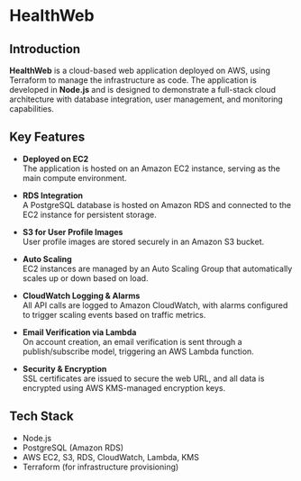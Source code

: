 # HealthWeb

## Introduction

**HealthWeb** is a cloud-based web application deployed on AWS, using Terraform to manage the infrastructure as code. The application is developed in **Node.js** and is designed to demonstrate a full-stack cloud architecture with database integration, user management, and monitoring capabilities.

## Key Features

- **Deployed on EC2**  
  The application is hosted on an Amazon EC2 instance, serving as the main compute environment.

- **RDS Integration**  
  A PostgreSQL database is hosted on Amazon RDS and connected to the EC2 instance for persistent storage.

- **S3 for User Profile Images**  
  User profile images are stored securely in an Amazon S3 bucket.

- **Auto Scaling**  
  EC2 instances are managed by an Auto Scaling Group that automatically scales up or down based on load.

- **CloudWatch Logging & Alarms**  
  All API calls are logged to Amazon CloudWatch, with alarms configured to trigger scaling events based on traffic metrics.

- **Email Verification via Lambda**  
  On account creation, an email verification is sent through a publish/subscribe model, triggering an AWS Lambda function.

- **Security & Encryption**  
  SSL certificates are issued to secure the web URL, and all data is encrypted using AWS KMS-managed encryption keys.

## Tech Stack

- Node.js
- PostgreSQL (Amazon RDS)
- AWS EC2, S3, RDS, CloudWatch, Lambda, KMS
- Terraform (for infrastructure provisioning)



